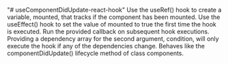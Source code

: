 "# useComponentDidUpdate-react-hook"
Use the useRef() hook to create a variable, mounted, that tracks if the component has been mounted.
Use the useEffect() hook to set the value of mounted to true the first time the hook is executed.
Run the provided callback on subsequent hook executions.
Providing a dependency array for the second argument, condition, will only execute the hook if any of the dependencies change.
Behaves like the componentDidUpdate() lifecycle method of class components.
